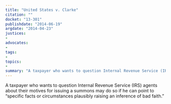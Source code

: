 ```yaml
---
title: "United States v. Clarke"
citation: ""
docket: "13-301"
publishdate: "2014-06-19"
argdate: "2014-04-23"
justices:
- 
advocates:
- 
tags:
- 
topics:
- 
summary: "A taxpayer who wants to question Internal Revenue Service (IRS) agents about their motives for issuing a summons may do so if he can point to “specific facts or circumstances plausibly raising an inference of bad faith.”"
---
```

A taxpayer who wants to question Internal Revenue Service (IRS) agents about their motives for issuing a summons may do so if he can point to “specific facts or circumstances plausibly raising an inference of bad faith.”

